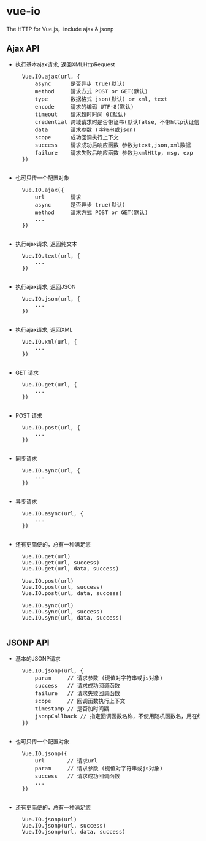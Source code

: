 # vue-io
The HTTP for Vue.js，include ajax &amp; jsonp

## Ajax API

+ 执行基本ajax请求, 返回XMLHttpRequest
    <pre>
    Vue.IO.ajax(url, {
        async      是否异步 true(默认)
        method     请求方式 POST or GET(默认)
        type       数据格式 json(默认) or xml, text
        encode     请求的编码 UTF-8(默认)
        timeout    请求超时时间 0(默认)
        credential 跨域请求时是否带证书(默认false，不带http认证信息如cookie)
        data       请求参数 (字符串或json)
        scope      成功回调执行上下文
        success    请求成功后响应函数 参数为text,json,xml数据
        failure    请求失败后响应函数 参数为xmlHttp, msg, exp
    })
    </pre>

+ 也可只传一个配置对象
    <pre>
    Vue.IO.ajax({
        url        请求
        async      是否异步 true(默认)
        method     请求方式 POST or GET(默认)
        ...
    })
    </pre>
        
+ 执行ajax请求, 返回纯文本
    <pre>
    Vue.IO.text(url, {
        ...
    })
    </pre>
    
+ 执行ajax请求, 返回JSON
    <pre>
    Vue.IO.json(url, {
        ...
    })
    </pre>
    
+ 执行ajax请求, 返回XML
    <pre>
    Vue.IO.xml(url, {
        ...
    })
    </pre>
    
+ GET 请求
    <pre>
    Vue.IO.get(url, {
        ...
    })
    </pre>

+ POST 请求
    <pre>
    Vue.IO.post(url, {
        ...
    })
    </pre>

+ 同步请求
    <pre>
    Vue.IO.sync(url, {
        ...
    })
    </pre>
    
+ 异步请求
    <pre>
    Vue.IO.async(url, {
        ...
    })
    </pre>
        
+ 还有更简便的，总有一种满足您
    <pre>
    Vue.IO.get(url)
    Vue.IO.get(url, success)
    Vue.IO.get(url, data, success)
    
    Vue.IO.post(url)
    Vue.IO.post(url, success)
    Vue.IO.post(url, data, success)
    
    Vue.IO.sync(url)
    Vue.IO.sync(url, success)
    Vue.IO.sync(url, data, success)
    </pre>


## JSONP API

+ 基本的JSONP请求
    <pre>
    Vue.IO.jsonp(url, {
        param     // 请求参数 (键值对字符串或js对象)
        success   // 请求成功回调函数
        failure   // 请求失败回调函数
        scope     // 回调函数执行上下文
        timestamp // 是否加时间戳
        jsonpCallback // 指定回调函数名称，不使用随机函数名，用在缓存时，此时timestamp应该设为false
    })
    </pre>
    
+ 也可只传一个配置对象
    <pre>
    Vue.IO.jsonp({
        url       // 请求url 
        param     // 请求参数 (键值对字符串或js对象)
        success   // 请求成功回调函数
        ...
    })
    </pre>
    
+ 还有更简便的，总有一种满足您
    <pre>
    Vue.IO.jsonp(url)
    Vue.IO.jsonp(url, success)
    Vue.IO.jsonp(url, data, success)
    </pre>
    